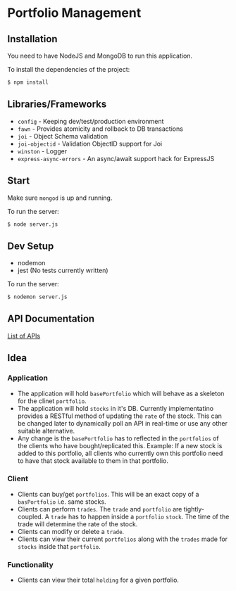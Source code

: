# Portfolio Management

## Installation

You need to have NodeJS and MongoDB to run this application.

To install the dependencies of the project:
```sh
$ npm install
```

## Libraries/Frameworks

- `config` - Keeping dev/test/production environment
- `fawn` - Provides atomicity and rollback to DB transactions
- `joi` - Object Schema validation
- `joi-objectid` - Validation ObjectID support for Joi
- `winston` - Logger
- `express-async-errors` - An async/await support hack for ExpressJS


## Start

Make sure `mongod` is up and running.

To run the server:
```sh
$ node server.js
```

## Dev Setup

- nodemon
- jest (No tests currently written)

To run the server:
```sh
$ nodemon server.js
```

## API Documentation

[List of APIs](https://github.com/anurag-rai/portfolio-manager/wiki/API-Documentation)

## Idea

### Application

- The application will hold `basePortfolio` which will behave as a skeleton for the clinet `portfolio`.
- The application will hold `stocks` in it's DB. Currently implementatino provides a RESTful method of updating the `rate` of the stock. This can be changed later to dynamically poll an API in real-time or use any other suitable alternative. 
- Any change is the `basePortfolio` has to reflected in the `portfolios` of the clients who have bought/replicated this. Example: If a new stock is added to this portfolio, all clients who currently own this portfolio need to have that stock available to them in that portfolio.

### Client
- Clients can buy/get `portfolios`. This will be an exact copy of a `basPortfolio` i.e. same stocks.
- Clients can perform `trades`. The `trade` and `portfolio` are tightly-coupled. A `trade` has to happen inside a `portfolio` `stock`. The time of the trade will determine the rate of the stock.
- Clients can modify or delete a `trade`.
- Clients can view their current `portfolios` along with the `trades` made for `stocks` inside that `portfolio`.

### Functionality
- Clients can view their total `holding` for a given portfolio.
